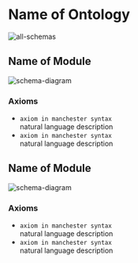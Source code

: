 # Name of Ontology

![all-schemas](relative/path/to/all/schemas)

## Name of Module
![schema-diagram](relative/path/to/schema/diagram)

### Axioms
* `axiom in manchester syntax` <br />
natural language description
* `axiom in manchester syntax` <br />
natural language description

## Name of Module
![schema-diagram](relative/path/to/schema/diagram)

### Axioms
* `axiom in manchester syntax` <br />
natural language description
* `axiom in manchester syntax` <br />
natural language description
